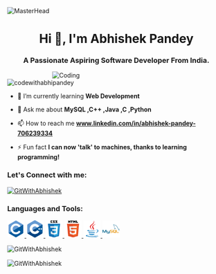 <img src="https://user-images.githubusercontent.com/109351602/202650321-7f4da361-f98f-4345-8df4-adf352a11322.gif" style="width:2000px; height:300px;" alt="MasterHead">
<h1 align="center">Hi 👋, I'm Abhishek Pandey</h1>
<h3 align="center">A Passionate Aspiring Software Developer From India.</h3>
<img align="right" alt="Coding" width="400" src="https://cdn.dribbble.com/users/1187836/screenshots/6539429/programer.gif">


<p align="left"> <img src="https://komarev.com/ghpvc/?username=codewithabhipandey&label=Profile%20views&color=0e75b6&style=flat" alt="codewithabhipandey" /> </p>

- 🌱 I’m currently learning **Web Development**

- 💬 Ask me about **MySQL ,C++ ,Java ,C ,Python**

- 📫 How to reach me **www.linkedin.com/in/abhishek-pandey-706239334**

- ⚡ Fun fact **I can now 'talk' to machines, thanks to learning programming!**

<h3 align="left">Let's Connect with me:</h3>
<p align="left">
<a href="https://www.linkedin.com/in/abhishek-pandey-706239334/" target="blank"><img align="center" src="https://raw.githubusercontent.com/rahuldkjain/github-profile-readme-generator/master/src/images/icons/Social/linked-in-alt.svg" alt="GitWithAbhishek" height="30" width="40" /></a>
</p>

<h3 align="left">Languages and Tools:</h3>
<p align="left"> <a href="https://www.cprogramming.com/" target="_blank" rel="noreferrer"> <img src="https://raw.githubusercontent.com/devicons/devicon/master/icons/c/c-original.svg" alt="c" width="40" height="40"/> </a> <a href="https://www.w3schools.com/cpp/" target="_blank" rel="noreferrer"> <img src="https://raw.githubusercontent.com/devicons/devicon/master/icons/cplusplus/cplusplus-original.svg" alt="cplusplus" width="40" height="40"/> </a> <a href="https://www.w3schools.com/css/" target="_blank" rel="noreferrer"> <img src="https://raw.githubusercontent.com/devicons/devicon/master/icons/css3/css3-original-wordmark.svg" alt="css3" width="40" height="40"/> </a> <a href="https://www.w3.org/html/" target="_blank" rel="noreferrer"> <img src="https://raw.githubusercontent.com/devicons/devicon/master/icons/html5/html5-original-wordmark.svg" alt="html5" width="40" height="40"/> </a> <a href="https://www.java.com" target="_blank" rel="noreferrer"> <img src="https://raw.githubusercontent.com/devicons/devicon/master/icons/java/java-original.svg" alt="java" width="40" height="40"/> </a> <a href="https://www.mysql.com/" target="_blank" rel="noreferrer"> <img src="https://raw.githubusercontent.com/devicons/devicon/master/icons/mysql/mysql-original-wordmark.svg" alt="mysql" width="40" height="40"/> </a> </p>

<p><img align="center" src="https://github-readme-stats.vercel.app/api/top-langs?username=gitwithabhishek&show_icons=true&locale=en&layout=compact" alt="GitWithAbhishek" /></p>

<p><img align="center" src="https://github-readme-streak-stats.herokuapp.com/?user=gitwithabhishek&" alt="GitWithAbhishek" /></p>

